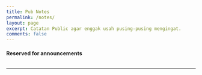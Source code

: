 ```yaml
---
title: Pub Notes
permalink: /notes/
layout: page
excerpt: Catatan Public agar enggak usah pusing-pusing mengingat.
comments: false
---
```


#### Reserved for announcements



```bash

```



---
